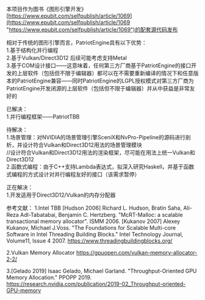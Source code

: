 ﻿本项目作为图书《图形引擎开发》[https://www.epubit.com/selfpublish/article/1069](https://www.epubit.com/selfpublish/article/1069 "https://www.epubit.com/selfpublish/article/1069")的配套源代码发布

相对于传统的图形引擎而言，PatriotEngine具有以下优势：  
1.基于结构化并行编程  
2.基于Vulkan/Direct3D12 后续可能考虑支持Metal  
3.基于COM设计接口——这意味着，任何第三方厂商基于PatriotEngine的接口开发的上层软件（包括但不限于编辑器）都可以在不需要重新编译的情况下和任意版本的PatriotEngine兼容——同时PatriotEngine的LGPL授权模式对第三方厂商为PatriotEngine开发闭源的上层软件（包括但不限于编辑器）并从中获益是非常友好的    

已解决：  
1.并行编程框架——PatriotTBB  

待解决：  
1.场景管理：对NVIDIA的场景管理引擎SceniX和NvPro-Pipeline的源码进行剖析，并设计符合Vulkan和Direct3D12用法的场景管理模块  
//设计符合Vulkan和Direct3D12用法的渲染框架，尽可能在用法上统一Vulkan和Direct3D12  
2.函数式编程：由于C++支持Lambda表达式，拟深入研究Haskell，并基于函数式编程的方式设计对并行编程友好的接口（该需求暂停）  

正在解决：  
1.开发适用于Direct3D12/Vulkan的内存分配器

参考文献：
1.Intel TBB
[Hudson 2006] Richard L. Hudson, Bratin Saha, Ali-Reza Adl-Tabatabai, Benjamin C. Hertzberg. "McRT-Malloc: a scalable transactional memory allocator". ISMM 2006.
[Kukanov 2007] Alexey Kukanov, Michael J.Voss. "The Foundations for Scalable Multi-core Software in Intel Threading Building Blocks." Intel Technology Journal, Volume11, Issue 4 2007.
https://www.threadingbuildingblocks.org/

2.Vulkan Memory Allocator
https://gpuopen.com/vulkan-memory-allocator-2-2/

3.[Gelado 2019] Isaac Gelado, Michael Garland. "Throughput-Oriented GPU Memory Allocation." PPOPP 2019.
https://research.nvidia.com/publication/2019-02_Throughput-oriented-GPU-memory




